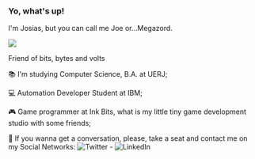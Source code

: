 ### Yo, what's up!

<!--
**megazordcarioca/megazordcarioca** is a ✨ _special_ ✨ repository because its `README.md` (this file) appears on your GitHub profile.

Here are some ideas to get you started:

- 🔭 I’m currently working on ...
- 🌱 I’m currently learning ...
- 👯 I’m looking to collaborate on ...
- 🤔 I’m looking for help with ...
- 💬 Ask me about ...
- 📫 How to reach me: ...
- 😄 Pronouns: ...
- ⚡ Fun fact: ...
-->
I'm Josias, but you can call me Joe or...Megazord.

![](https://media.giphy.com/media/udK21RQeWtaGQ/giphy.gif)

Friend of bits, bytes and volts

📚  I'm studying Computer Science, B.A. at UERJ;

💻  Automation Developer Student at IBM;

🎮  Game programmer at Ink Bits, what is my little tiny game development studio with some friends;

💬  If you wanna get a conversation, please, take a seat and contact me on my Social Networks:
  ![Twitter](https://twitter.com/megazordcarioca) - ![LinkedIn](http://linkedin.com/in/megamd)
